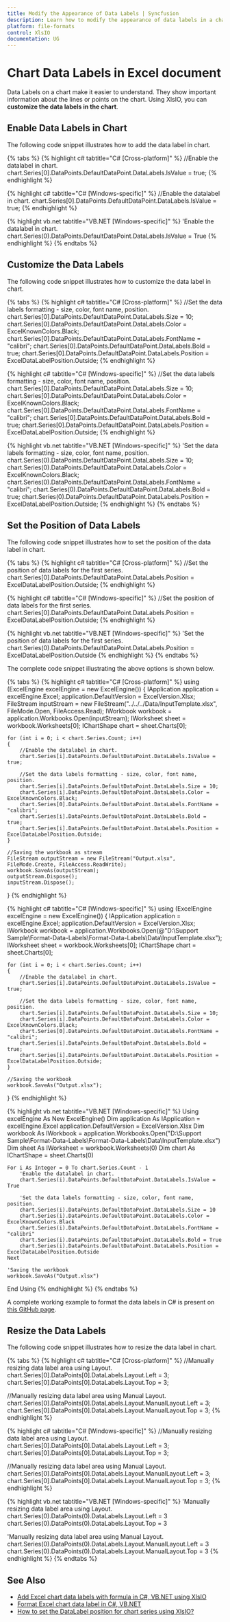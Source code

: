 ```yaml
---
title: Modify the Appearance of Data Labels | Syncfusion
description: Learn how to modify the appearance of data labels in a chart in an Excel document using Syncfusion .NET Excel (XlsIO) library without Microsoft Excel.
platform: file-formats
control: XlsIO
documentation: UG
---
```


# Chart Data Labels in Excel document

Data Labels on a chart make it easier to understand. They show important information about the lines or points on the chart. Using XlsIO, you can **customize the data labels in the chart**.

## Enable Data Labels in Chart

The following code snippet illustrates how to add the data label in chart.

{% tabs %}
{% highlight c# tabtitle="C# [Cross-platform]" %}
//Enable the datalabel in chart.
chart.Series[0].DataPoints.DefaultDataPoint.DataLabels.IsValue = true;
{% endhighlight %}

{% highlight c# tabtitle="C# [Windows-specific]" %}
//Enable the datalabel in chart.
chart.Series[0].DataPoints.DefaultDataPoint.DataLabels.IsValue = true;
{% endhighlight %}

{% highlight vb.net tabtitle="VB.NET [Windows-specific]" %}
'Enable the datalabel in chart.
chart.Series(0).DataPoints.DefaultDataPoint.DataLabels.IsValue = True
{% endhighlight %}
{% endtabs %}

## Customize the Data Labels

The following code snippet illustrates how to customize the data label in chart.

{% tabs %}
{% highlight c# tabtitle="C# [Cross-platform]" %}
//Set the data labels formatting - size, color, font name, position.
chart.Series[0].DataPoints.DefaultDataPoint.DataLabels.Size = 10;
chart.Series[0].DataPoints.DefaultDataPoint.DataLabels.Color = ExcelKnownColors.Black;
chart.Series[0].DataPoints.DefaultDataPoint.DataLabels.FontName = "calibri";
chart.Series[0].DataPoints.DefaultDataPoint.DataLabels.Bold = true;
chart.Series[0].DataPoints.DefaultDataPoint.DataLabels.Position = ExcelDataLabelPosition.Outside;
{% endhighlight %}

{% highlight c# tabtitle="C# [Windows-specific]" %}
//Set the data labels formatting - size, color, font name, position.
chart.Series[0].DataPoints.DefaultDataPoint.DataLabels.Size = 10;
chart.Series[0].DataPoints.DefaultDataPoint.DataLabels.Color = ExcelKnownColors.Black;
chart.Series[0].DataPoints.DefaultDataPoint.DataLabels.FontName = "calibri";
chart.Series[0].DataPoints.DefaultDataPoint.DataLabels.Bold = true;
chart.Series[0].DataPoints.DefaultDataPoint.DataLabels.Position = ExcelDataLabelPosition.Outside;
{% endhighlight %}

{% highlight vb.net tabtitle="VB.NET [Windows-specific]" %}
'Set the data labels formatting - size, color, font name, position.
chart.Series(0).DataPoints.DefaultDataPoint.DataLabels.Size = 10;
chart.Series(0).DataPoints.DefaultDataPoint.DataLabels.Color = ExcelKnownColors.Black;
chart.Series(0).DataPoints.DefaultDataPoint.DataLabels.FontName = "calibri";
chart.Series(0).DataPoints.DefaultDataPoint.DataLabels.Bold = true;
chart.Series(0).DataPoints.DefaultDataPoint.DataLabels.Position = ExcelDataLabelPosition.Outside;
{% endhighlight %}
{% endtabs %}

## Set the Position of Data Labels

The following code snippet illustrates how to set the position of the data label in chart.

{% tabs %}
{% highlight c# tabtitle="C# [Cross-platform]" %}
//Set the position of data labels for the first series.
chart.Series[0].DataPoints.DefaultDataPoint.DataLabels.Position = ExcelDataLabelPosition.Outside;
{% endhighlight %}

{% highlight c# tabtitle="C# [Windows-specific]" %}
//Set the position of data labels for the first series.
chart.Series[0].DataPoints.DefaultDataPoint.DataLabels.Position = ExcelDataLabelPosition.Outside;
{% endhighlight %}

{% highlight vb.net tabtitle="VB.NET [Windows-specific]" %}
'Set the position of data labels for the first series.
chart.Series(0).DataPoints.DefaultDataPoint.DataLabels.Position = ExcelDataLabelPosition.Outside
{% endhighlight %}
{% endtabs %}

The complete code snippet illustrating the above options is shown below.

{% tabs %}
{% highlight c# tabtitle="C# [Cross-platform]" %}
using (ExcelEngine excelEngine = new ExcelEngine())
{
    IApplication application = excelEngine.Excel;
    application.DefaultVersion = ExcelVersion.Xlsx;
    FileStream inputStream = new FileStream("../../../Data/InputTemplate.xlsx", FileMode.Open, FileAccess.Read);
    IWorkbook workbook = application.Workbooks.Open(inputStream);
    IWorksheet sheet = workbook.Worksheets[0];
    IChartShape chart = sheet.Charts[0];

    for (int i = 0; i < chart.Series.Count; i++)
    {
        //Enable the datalabel in chart.
        chart.Series[i].DataPoints.DefaultDataPoint.DataLabels.IsValue = true;

        //Set the data labels formatting - size, color, font name, position.
        chart.Series[i].DataPoints.DefaultDataPoint.DataLabels.Size = 10;
        chart.Series[i].DataPoints.DefaultDataPoint.DataLabels.Color = ExcelKnownColors.Black;
        chart.Series[0].DataPoints.DefaultDataPoint.DataLabels.FontName = "calibri";
        chart.Series[i].DataPoints.DefaultDataPoint.DataLabels.Bold = true;
        chart.Series[i].DataPoints.DefaultDataPoint.DataLabels.Position = ExcelDataLabelPosition.Outside;
    }

    //Saving the workbook as stream
    FileStream outputStream = new FileStream("Output.xlsx", FileMode.Create, FileAccess.ReadWrite);
    workbook.SaveAs(outputStream);
    outputStream.Dispose();
    inputStream.Dispose();
}
{% endhighlight %}

{% highlight c# tabtitle="C# [Windows-specific]" %}
using (ExcelEngine excelEngine = new ExcelEngine())
{
    IApplication application = excelEngine.Excel;
    application.DefaultVersion = ExcelVersion.Xlsx;
    IWorkbook workbook = application.Workbooks.Open(@"D:\Support Sample\Format-Data-Labels\Format-Data-Labels\Data\InputTemplate.xlsx");
    IWorksheet sheet = workbook.Worksheets[0];
    IChartShape chart = sheet.Charts[0];

    for (int i = 0; i < chart.Series.Count; i++)
    {
        //Enable the datalabel in chart.
        chart.Series[i].DataPoints.DefaultDataPoint.DataLabels.IsValue = true;

        //Set the data labels formatting - size, color, font name, position.
        chart.Series[i].DataPoints.DefaultDataPoint.DataLabels.Size = 10;
        chart.Series[i].DataPoints.DefaultDataPoint.DataLabels.Color = ExcelKnownColors.Black;
        chart.Series[0].DataPoints.DefaultDataPoint.DataLabels.FontName = "calibri";
        chart.Series[i].DataPoints.DefaultDataPoint.DataLabels.Bold = true;
        chart.Series[i].DataPoints.DefaultDataPoint.DataLabels.Position = ExcelDataLabelPosition.Outside;
    }

    //Saving the workbook
    workbook.SaveAs("Output.xlsx");
}
{% endhighlight %}

{% highlight vb.net tabtitle="VB.NET [Windows-specific]" %}
Using excelEngine As New ExcelEngine()
    Dim application As IApplication = excelEngine.Excel
    application.DefaultVersion = ExcelVersion.Xlsx
    Dim workbook As IWorkbook = application.Workbooks.Open("D:\Support Sample\Format-Data-Labels\Format-Data-Labels\Data\InputTemplate.xlsx")
    Dim sheet As IWorksheet = workbook.Worksheets(0)
    Dim chart As IChartShape = sheet.Charts(0)

    For i As Integer = 0 To chart.Series.Count - 1
        'Enable the datalabel in chart.
        chart.Series(i).DataPoints.DefaultDataPoint.DataLabels.IsValue = True

        'Set the data labels formatting - size, color, font name, position.
        chart.Series(i).DataPoints.DefaultDataPoint.DataLabels.Size = 10
        chart.Series(i).DataPoints.DefaultDataPoint.DataLabels.Color = ExcelKnownColors.Black
        chart.Series(i).DataPoints.DefaultDataPoint.DataLabels.FontName = "calibri"
        chart.Series(i).DataPoints.DefaultDataPoint.DataLabels.Bold = True
        chart.Series(i).DataPoints.DefaultDataPoint.DataLabels.Position = ExcelDataLabelPosition.Outside
    Next

    'Saving the workbook
    workbook.SaveAs("Output.xlsx")
End Using
{% endhighlight %}
{% endtabs %}

A complete working example to format the data labels in C# is present on [this GitHub page]().

## Resize the Data Labels

The following code snippet illustrates how to resize the data label in chart.

{% tabs %}
{% highlight c# tabtitle="C# [Cross-platform]" %}
//Manually resizing data label area using Layout.
chart.Series[0].DataPoints[0].DataLabels.Layout.Left = 3;
chart.Series[0].DataPoints[0].DataLabels.Layout.Top = 3;

//Manually resizing data label area using Manual Layout.
chart.Series[0].DataPoints[0].DataLabels.Layout.ManualLayout.Left = 3;
chart.Series[0].DataPoints[0].DataLabels.Layout.ManualLayout.Top = 3;
{% endhighlight %}

{% highlight c# tabtitle="C# [Windows-specific]" %}
//Manually resizing data label area using Layout.
chart.Series[0].DataPoints[0].DataLabels.Layout.Left = 3;
chart.Series[0].DataPoints[0].DataLabels.Layout.Top = 3;

//Manually resizing data label area using Manual Layout.
chart.Series[0].DataPoints[0].DataLabels.Layout.ManualLayout.Left = 3;
chart.Series[0].DataPoints[0].DataLabels.Layout.ManualLayout.Top = 3;
{% endhighlight %}

{% highlight vb.net tabtitle="VB.NET [Windows-specific]" %}
'Manually resizing data label area using Layout.
chart.Series(0).DataPoints(0).DataLabels.Layout.Left = 3
chart.Series(0).DataPoints(0).DataLabels.Layout.Top = 3

'Manually resizing data label area using Manual Layout.
chart.Series(0).DataPoints(0).DataLabels.Layout.ManualLayout.Left = 3
chart.Series(0).DataPoints(0).DataLabels.Layout.ManualLayout.Top = 3
{% endhighlight %}
{% endtabs %}

## See Also
* [Add Excel chart data labels with formula in C#, VB.NET using XlsIO](https://support.syncfusion.com/kb/article/10222/add-excel-chart-data-labels-with-formula-in-c-vb-net-using-xlsio)
* [Format Excel chart data label in C#, VB.NET](https://support.syncfusion.com/kb/article/2731/format-excel-chart-data-label-in-c-vb-net)
* [How to set the DataLabel position for chart series using XlsIO?](https://support.syncfusion.com/kb/article/2563/how-to-set-the-datalabel-position-for-chart-series-using-xlsio)